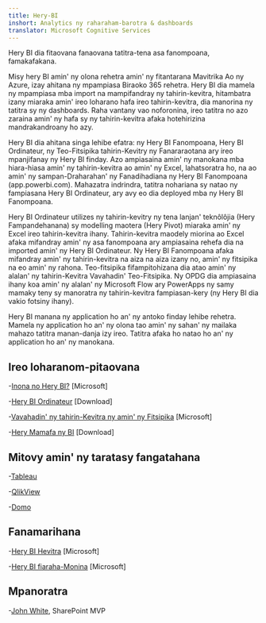 ```yaml
---
title: Hery-BI
inshort: Analytics ny raharaham-barotra & dashboards
translator: Microsoft Cognitive Services
---
```


Hery BI dia fitaovana fanaovana tatitra-tena asa fanompoana, famakafakana.

Misy hery BI amin' ny olona rehetra amin' ny fitantarana Mavitrika Ao ny Azure, izay ahitana ny mpampiasa Biraoko 365 rehetra. Hery BI dia mamela ny mpampiasa mba import na mampifandray ny tahirin-kevitra, hitambatra izany miaraka amin' ireo loharano hafa ireo tahirin-kevitra, dia manorina ny tatitra sy ny dashboards. Raha vantany vao noforonina, ireo tatitra no azo zaraina amin' ny hafa sy ny tahirin-kevitra afaka hotehirizina mandrakandroany ho azy.  

Hery BI dia ahitana singa lehibe efatra: ny Hery BI Fanompoana, Hery BI Ordinateur, ny Teo-Fitsipika tahirin-Kevitry ny Fanararaotana ary ireo mpanjifanay ny Hery BI finday. Azo ampiasaina amin' ny manokana mba hiara-hiasa amin' ny tahirin-kevitra ao amin' ny Excel, lahatsoratra ho, na ao amin' ny sampan-Draharahan' ny Fanadihadiana ny Hery BI Fanompoana (app.powerbi.com). Mahazatra indrindra, tatitra nohariana sy natao ny fampiasana Hery BI Ordinateur, ary avy eo dia deployed mba ny Hery BI Fanompoana. 

Hery BI Ordinateur utilizes ny tahirin-kevitry ny tena lanjan' teknôlôjia (Hery Fampandehanana) sy modelling maotera (Hery Pivot) miaraka amin' ny Excel ireo tahirin-kevitra ihany. Tahirin-kevitra maodely miorina ao Excel afaka mifandray amin' ny asa fanompoana ary ampiasaina rehefa dia na imported amin' ny Hery BI Ordinateur. 
Ny Hery BI Fanompoana afaka mifandray amin' ny tahirin-kevitra na aiza na aiza izany no, amin' ny fitsipika na eo amin' ny rahona. Teo-fitsipika fifampitohizana dia atao amin' ny alalan' ny tahirin-Kevitra Vavahadin' Teo-Fitsipika. Ny OPDG dia ampiasaina ihany koa amin' ny alalan' ny Microsoft Flow ary PowerApps ny samy mamaky teny sy manoratra ny tahirin-kevitra fampiasan-kery (ny Hery BI dia vakio fotsiny ihany). 

Hery BI manana ny application ho an' ny antoko finday lehibe rehetra. Mamela ny application ho an' ny olona tao amin' ny sahan' ny mailaka mahazo tatitra manan-danja izy ireo. Tatitra afaka ho natao ho an' ny application ho an' ny manokana.


Ireo loharanom-pitaovana
---------

-[Inona no Hery BI?](https://powerbi.microsoft.com/en-us/)
    \[Microsoft\]

-[Hery BI Ordinateur](https://powerbi.microsoft.com/en-us/desktop/)
    \[Download\]

-[Vavahadin' ny tahirin-Kevitra ny amin' ny Fitsipika](https://docs.microsoft.com/en-us/power-bi/service-gateway-onprem)
    \[Microsoft\]

-[Hery Mamafa ny BI](https://powerbi.microsoft.com/en-us/blog/)
    \[Download\]

Mitovy amin' ny taratasy fangatahana
--------------------

-[Tableau](https://www.tableau.com/)

-[QlikView](http://global.qlik.com/)

-[Domo](https://www.domo.com/)

Fanamarihana
---------

-[Hery BI Hevitra](https://ideas.powerbi.com/forums/265200-power-bi-ideas)
    \[Microsoft\]

-[Hery BI fiaraha-Monina](http://community.powerbi.com/)
    \[Microsoft\]

Mpanoratra
---------

-[John White](https://twitter.com/diverdown1964), SharePoint MVP


